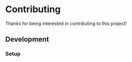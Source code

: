 # Contributing

Thanks for being interested in contributing to this project!

## Development

### Setup